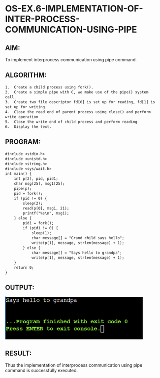 # OS-EX.6-IMPLEMENTATION-OF-INTER-PROCESS-COMMUNICATION-USING-PIPE

## AIM:
To implement interprocess communication using pipe command.
## ALGORITHM:
```
1.	Create a child process using fork().
2.	Create a simple pipe with C, we make use of the pipe() system call.
3.	Create two file descriptor fd[0] is set up for reading, fd[1] is set up for writing
4.	Close the read end of parent process using close() and perform write operation
5.	Close the write end of child process and perform reading
6.	Display the text.

```

## PROGRAM:

```
#include <stdio.h>
#include <unistd.h>
#include <string.h>
#include <sys/wait.h>
int main() {
    int p[2], pid, pid1;
    char msg[25], msg1[25];
    pipe(p);
    pid = fork();
    if (pid != 0) {
        sleep(2);
        read(p[0], msg1, 21);
        printf("%s\n", msg1);
    } else {
        pid1 = fork();
        if (pid1 != 0) {
            sleep(1);
            char message[] = "Grand child says hello";
            write(p[1], message, strlen(message) + 1); 
        } else {
            char message[] = "Says hello to grandpa";
            write(p[1], message, strlen(message) + 1); 
    }
    return 0;
}

```

## OUTPUT:
![op](./m.png)

## RESULT:
Thus the implementation of interprocess communication using pipe command is successfully executed.